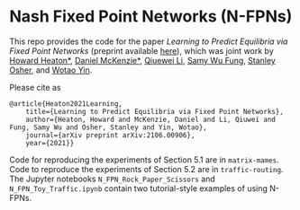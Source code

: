 # Nash Fixed Point Networks (N-FPNs)

This repo provides the code for the paper _Learning to Predict Equilibria via Fixed Point Networks_ (preprint available [here](https://arxiv.org/abs/2106.00906)), which was joint work by
[Howard Heaton*](howardheaton.tech), [Daniel McKenzie*](http://danielmckenzie.github.io), [Qiuewei Li](https://www.math.ucla.edu/~qiuweili/), [Samy Wu Fung](https://sites.google.com/site/samywufung/), [Stanley Osher](https://scholar.google.com/citations?user=d3UtiX8AAAAJ&hl=en), and [Wotao Yin](https://scholar.google.com/citations?hl=en&user=kpQGGFUAAAAJ).

Please cite as

    @article{Heaton2021Learning,
        title={Learning to Predict Equilibria via Fixed Point Networks},
        author={Heaton, Howard and McKenzie, Daniel and Li, Qiuwei and Fung, Samy Wu and Osher, Stanley and Yin, Wotao},
        journal={arXiv preprint arXiv:2106.00906},
        year={2021}}

Code for reproducing the experiments of Section 5.1 are in `matrix-mames`. Code to reproduce the experiments of Section 5.2 are in `traffic-routing`. The Jupyter notebooks `N_FPN_Rock_Paper_Scissors` and `N_FPN_Toy_Traffic.ipynb` contain two tutorial-style examples of using N-FPNs. 
